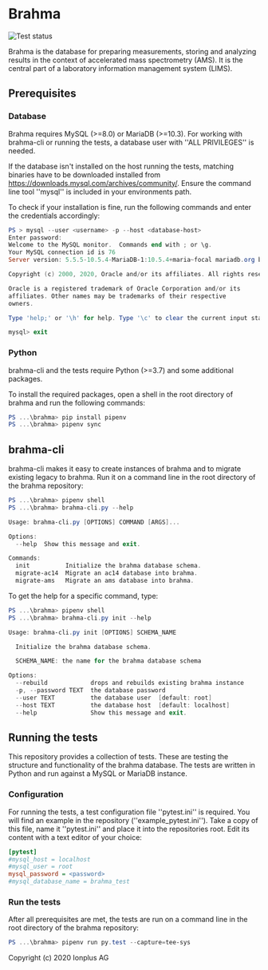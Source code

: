 # Brahma

![Test status](https://ci.appveyor.com/api/projects/status/github/Ionplus-AG/brahma?svg=true)

Brahma is the database for preparing measurements, storing and analyzing results in the context of accelerated mass spectrometry (AMS). It is the central part of a laboratory information management system (LIMS).

## Prerequisites

### Database

Brahma requires MySQL (>=8.0) or MariaDB (>=10.3). For working with brahma-cli or running the tests, a database user with ''ALL PRIVILEGES'' is needed.

If the database isn't installed on the host running the tests, matching binaries have to be downloaded installed from https://downloads.mysql.com/archives/community/. Ensure the command line tool ''mysql'' is included in your environments path.

To check if your installation is fine, run the following commands and enter the credentials accordingly:

```powershell
PS > mysql --user <username> -p --host <database-host>
Enter password:
Welcome to the MySQL monitor.  Commands end with ; or \g.
Your MySQL connection id is 76
Server version: 5.5.5-10.5.4-MariaDB-1:10.5.4+maria~focal mariadb.org binary distribution

Copyright (c) 2000, 2020, Oracle and/or its affiliates. All rights reserved.

Oracle is a registered trademark of Oracle Corporation and/or its
affiliates. Other names may be trademarks of their respective
owners.

Type 'help;' or '\h' for help. Type '\c' to clear the current input statement.

mysql> exit
```

### Python

brahma-cli and the tests require Python (>=3.7) and some additional packages.

To install the required packages, open a shell in the root directory of brahma and run the following commands:

```powershell
PS ...\brahma> pip install pipenv
PS ...\brahma> pipenv sync
```

## brahma-cli

brahma-cli makes it easy to create instances of brahma and to migrate existing legacy to brahma. Run it on a command line in the root directory of the brahma repository:

```powershell
PS ...\brahma> pipenv shell
PS ...\brahma> brahma-cli.py --help

Usage: brahma-cli.py [OPTIONS] COMMAND [ARGS]...

Options:
  --help  Show this message and exit.

Commands:
  init          Initialize the brahma database schema.
  migrate-ac14  Migrate an ac14 database into brahma.
  migrate-ams   Migrate an ams database into brahma.
```

To get the help for a specific command, type:

```powershell
PS ...\brahma> pipenv shell
PS ...\brahma> brahma-cli.py init --help

Usage: brahma-cli.py init [OPTIONS] SCHEMA_NAME

  Initialize the brahma database schema.

  SCHEMA_NAME: the name for the brahma database schema

Options:
  --rebuild            drops and rebuilds existing brahma instance
  -p, --password TEXT  the database password
  --user TEXT          the database user  [default: root]
  --host TEXT          the database host  [default: localhost]
  --help               Show this message and exit.
```


## Running the tests

This repository provides a collection of tests. These are testing the structure and functionality of the brahma database. The tests are written in Python and run against a MySQL or MariaDB instance.

### Configuration

For running the tests, a test configuration file ''pytest.ini'' is required. You will find an example in the repository (''example_pytest.ini''). Take a copy of this file, name it ''pytest.ini'' and place it into the repositories root. Edit its content with a text editor of your choice:

```ini
[pytest]
#mysql_host = localhost
#mysql_user = root
mysql_password = <password>
#mysql_database_name = brahma_test
```

### Run the tests
After all prerequisites are met, the tests are run on a command line in the root directory of the brahma repository:

```powershell
PS ...\brahma> pipenv run py.test --capture=tee-sys
```

Copyright (c) 2020 Ionplus AG
